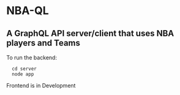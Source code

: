 # NBA-QL
## A GraphQL API server/client that uses NBA players and Teams
To run the backend: 
```
  cd server
  node app
```


Frontend is in Development
